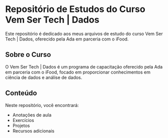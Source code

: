 # Repositório de Estudos do Curso Vem Ser Tech | Dados

Este repositório é dedicado aos meus arquivos de estudo do curso Vem Ser Tech | Dados, oferecido pela Ada em parceria com o iFood.

## Sobre o Curso

O Vem Ser Tech | Dados é um programa de capacitação oferecido pela Ada em parceria com o iFood, focado em proporcionar conhecimentos em ciência de dados e análise de dados.

## Conteúdo

Neste repositório, você encontrará:

- Anotações de aula
- Exercícios
- Projetos
- Recursos adicionais

